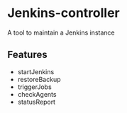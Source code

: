 # Jenkins-controller
A tool to maintain a Jenkins instance

## Features
- startJenkins
- restoreBackup
- triggerJobs
- checkAgents
- statusReport
